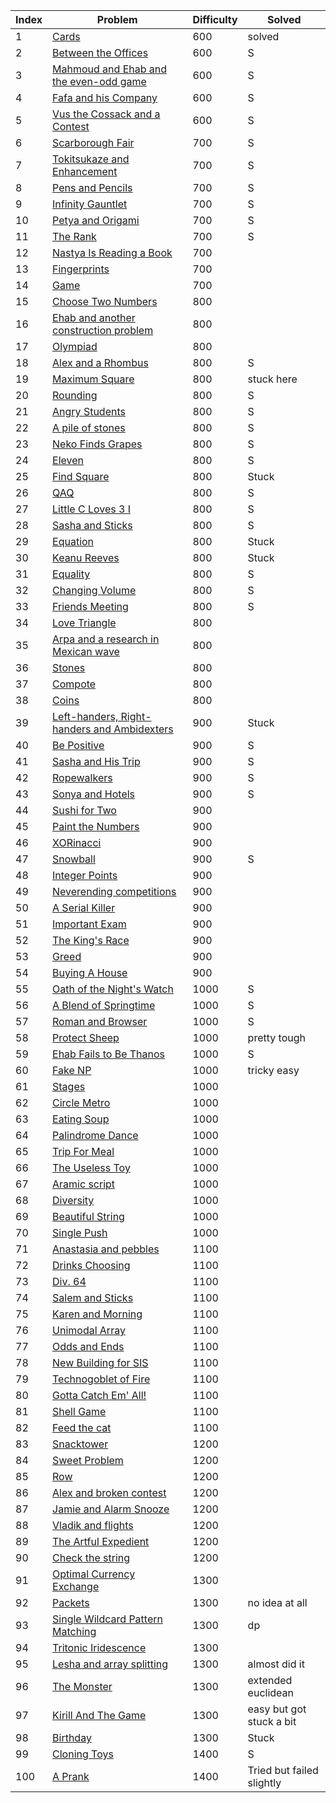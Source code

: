 | Index | Problem | Difficulty | Solved |
| --- | --- | --- | --- |
| 1 | [Cards](https://codeforces.com/problemset/problem/1220/A) | 600 |solved |
| 2 | [Between the Offices](https://codeforces.com/problemset/problem/867/A) | 600 | S |
| 3 | [Mahmoud and Ehab and the even-odd game](https://codeforces.com/problemset/problem/959/A) | 600 |S  |
| 4 | [Fafa and his Company](https://codeforces.com/problemset/problem/935/A) | 600 | S |
| 5 | [Vus the Cossack and a Contest](https://codeforces.com/problemset/problem/1186/A) | 600 |S  |
| 6 | [Scarborough Fair](https://codeforces.com/problemset/problem/897/A) | 700 | S |
| 7 | [Tokitsukaze and Enhancement](https://codeforces.com/problemset/problem/1191/A) | 700 | S |
| 8 | [Pens and Pencils](https://codeforces.com/problemset/problem/1244/A) | 700 |S  |
| 9 | [Infinity Gauntlet](https://codeforces.com/problemset/problem/987/A) | 700 | S |
| 10 | [Petya and Origami](https://codeforces.com/problemset/problem/1080/A) | 700 |S  |
| 11 | [The Rank](https://codeforces.com/problemset/problem/1017/A) | 700 | S |
| 12 | [Nastya Is Reading a Book](https://codeforces.com/problemset/problem/1136/A) | 700 |  |
| 13 | [Fingerprints](https://codeforces.com/problemset/problem/994/A) | 700 |  |
| 14 | [Game](https://codeforces.com/problemset/problem/984/A) | 700 |  |
| 15 | [Choose Two Numbers](https://codeforces.com/problemset/problem/1206/A) | 800 |  |
| 16 | [Ehab and another construction problem](https://codeforces.com/problemset/problem/1088/A) | 800 |  |
| 17 | [Olympiad](https://codeforces.com/problemset/problem/937/A) | 800 |  |
| 18 | [Alex and a Rhombus](https://codeforces.com/problemset/problem/1180/A) | 800 | S |
| 19 | [Maximum Square](https://codeforces.com/problemset/problem/1243/A) | 800 | stuck here|
| 20 | [Rounding](https://codeforces.com/problemset/problem/898/A) | 800 |S |
| 21 | [Angry Students](https://codeforces.com/problemset/problem/1287/A) | 800 | S |
| 22 | [A pile of stones](https://codeforces.com/problemset/problem/1159/A) | 800 | S |
| 23 | [Neko Finds Grapes](https://codeforces.com/problemset/problem/1152/A) | 800 | S |
| 24 | [Eleven](https://codeforces.com/problemset/problem/918/A) | 800 | S |
| 25 | [Find Square](https://codeforces.com/problemset/problem/1028/A) | 800 | Stuck |
| 26 | [QAQ](https://codeforces.com/problemset/problem/894/A) | 800 | S |
| 27 | [Little C Loves 3 I](https://codeforces.com/problemset/problem/1047/A) | 800 | S |
| 28 | [Sasha and Sticks](https://codeforces.com/problemset/problem/832/A) | 800 | S |
| 29 | [Equation](https://codeforces.com/problemset/problem/1269/A) | 800 | Stuck |
| 30 | [Keanu Reeves](https://codeforces.com/problemset/problem/1189/A) | 800 | Stuck |
| 31 | [Equality](https://codeforces.com/problemset/problem/1038/A) | 800 | S |
| 32 | [Changing Volume](https://codeforces.com/problemset/problem/1255/A) | 800 | S |
| 33 | [Friends Meeting](https://codeforces.com/problemset/problem/931/A) | 800 | S |
| 34 | [Love Triangle](https://codeforces.com/problemset/problem/939/A) | 800 |  |
| 35 | [Arpa and a research in Mexican wave](https://codeforces.com/problemset/problem/851/A) | 800 |  |
| 36 | [Stones](https://codeforces.com/problemset/problem/1236/A) | 800 |  |
| 37 | [Compote](https://codeforces.com/problemset/problem/746/A) | 800 |  |
| 38 | [Coins](https://codeforces.com/problemset/problem/1061/A) | 800 |  |
| 39 | [Left-handers, Right-handers and Ambidexters](https://codeforces.com/problemset/problem/950/A) | 900 | Stuck |
| 40 | [Be Positive](https://codeforces.com/problemset/problem/1130/A) | 900 | S |
| 41 | [Sasha and His Trip](https://codeforces.com/problemset/problem/1113/A) | 900 | S |
| 42 | [Ropewalkers](https://codeforces.com/problemset/problem/1185/A) | 900 | S |
| 43 | [Sonya and Hotels](https://codeforces.com/problemset/problem/1004/A) | 900 | S |
| 44 | [Sushi for Two](https://codeforces.com/problemset/problem/1138/A) | 900 |  |
| 45 | [Paint the Numbers](https://codeforces.com/problemset/problem/1209/A) | 900 |  |
| 46 | [XORinacci](https://codeforces.com/problemset/problem/1208/A) | 900 |  |
| 47 | [Snowball](https://codeforces.com/problemset/problem/1099/A) | 900 | S |
| 48 | [Integer Points](https://codeforces.com/problemset/problem/1248/A) | 900 |  |
| 49 | [Neverending competitions](https://codeforces.com/problemset/problem/765/A) | 900 |  |
| 50 | [A Serial Killer](https://codeforces.com/problemset/problem/776/A) | 900 |  |
| 51 | [Important Exam](https://codeforces.com/problemset/problem/1201/A) | 900 |  |
| 52 | [The King's Race](https://codeforces.com/problemset/problem/1075/A) | 900 |  |
| 53 | [Greed](https://codeforces.com/problemset/problem/892/A) | 900 |  |
| 54 | [Buying A House](https://codeforces.com/problemset/problem/796/A) | 900 |  |
| 55 | [Oath of the Night's Watch](https://codeforces.com/problemset/problem/768/A) | 1000 | S |
| 56 | [A Blend of Springtime](https://codeforces.com/problemset/problem/989/A) | 1000 | S |
| 57 | [Roman and Browser](https://codeforces.com/problemset/problem/1100/A) | 1000 | S |
| 58 | [Protect Sheep](https://codeforces.com/problemset/problem/948/A) | 1000 | pretty tough |
| 59 | [Ehab Fails to Be Thanos](https://codeforces.com/problemset/problem/1174/A) | 1000 | S |
| 60 | [Fake NP](https://codeforces.com/problemset/problem/805/A) | 1000 | tricky easy |
| 61 | [Stages](https://codeforces.com/problemset/problem/1011/A) | 1000 |  |
| 62 | [Circle Metro](https://codeforces.com/problemset/problem/1169/A) | 1000 |  |
| 63 | [Eating Soup](https://codeforces.com/problemset/problem/1163/A) | 1000 |  |
| 64 | [Palindrome Dance](https://codeforces.com/problemset/problem/1040/A) | 1000 |  |
| 65 | [Trip For Meal](https://codeforces.com/problemset/problem/876/A) | 1000 |  |
| 66 | [The Useless Toy](https://codeforces.com/problemset/problem/834/A) | 1000 |  |
| 67 | [Aramic script](https://codeforces.com/problemset/problem/975/A) | 1000 |  |
| 68 | [Diversity](https://codeforces.com/problemset/problem/844/A) | 1000 |  |
| 69 | [Beautiful String](https://codeforces.com/problemset/problem/1265/A) | 1000 |  |
| 70 | [Single Push](https://codeforces.com/problemset/problem/1253/A) | 1000 |  |
| 71 | [Anastasia and pebbles](https://codeforces.com/problemset/problem/789/A) | 1100 |  |
| 72 | [Drinks Choosing](https://codeforces.com/problemset/problem/1195/A) | 1100 |  |
| 73 | [Div. 64](https://codeforces.com/problemset/problem/887/A) | 1100 |  |
| 74 | [Salem and Sticks ](https://codeforces.com/problemset/problem/1105/A) | 1100 |  |
| 75 | [Karen and Morning](https://codeforces.com/problemset/problem/816/A) | 1100 |  |
| 76 | [Unimodal Array](https://codeforces.com/problemset/problem/831/A) | 1100 |  |
| 77 | [Odds and Ends](https://codeforces.com/problemset/problem/849/A) | 1100 |  |
| 78 | [New Building for SIS](https://codeforces.com/problemset/problem/1020/A) | 1100 |  |
| 79 | [Technogoblet of Fire](https://codeforces.com/problemset/problem/1121/A) | 1100 |  |
| 80 | [Gotta Catch Em' All!](https://codeforces.com/problemset/problem/757/A) | 1100 |  |
| 81 | [Shell Game](https://codeforces.com/problemset/problem/777/A) | 1100 |  |
| 82 | [Feed the cat](https://codeforces.com/problemset/problem/955/A) | 1100 |  |
| 83 | [Snacktower](https://codeforces.com/problemset/problem/767/A) | 1200 |  |
| 84 | [Sweet Problem](https://codeforces.com/problemset/problem/1263/A) | 1200 |  |
| 85 | [Row](https://codeforces.com/problemset/problem/982/A) | 1200 |  |
| 86 | [Alex and broken contest](https://codeforces.com/problemset/problem/877/A) | 1200 |  |
| 87 | [Jamie and Alarm Snooze](https://codeforces.com/problemset/problem/916/A) | 1200 |  |
| 88 | [Vladik and flights](https://codeforces.com/problemset/problem/743/A) | 1200 |  |
| 89 | [The Artful Expedient](https://codeforces.com/problemset/problem/869/A) | 1200 |  |
| 90 | [Check the string](https://codeforces.com/problemset/problem/960/A) | 1200 |  |
| 91 | [Optimal Currency Exchange](https://codeforces.com/problemset/problem/1214/A) | 1300 |  |
| 92 | [Packets](https://codeforces.com/problemset/problem/1037/A) | 1300 | no idea at all |
| 93 | [Single Wildcard Pattern Matching](https://codeforces.com/problemset/problem/1023/A) | 1300 | dp |
| 94 | [Tritonic Iridescence](https://codeforces.com/problemset/problem/957/A) | 1300 |  |
| 95 | [Lesha and array splitting](https://codeforces.com/problemset/problem/754/A) | 1300 | almost did it |
| 96 | [The Monster](https://codeforces.com/problemset/problem/787/A) | 1300 | extended euclidean |
| 97 | [Kirill And The Game](https://codeforces.com/problemset/problem/842/A) | 1300 | easy but got stuck a bit |
| 98 | [Birthday](https://codeforces.com/problemset/problem/1068/A) | 1300 | Stuck |
| 99 | [Cloning Toys](https://codeforces.com/problemset/problem/922/A) | 1400 | S |
| 100 | [A Prank](https://codeforces.com/problemset/problem/1062/A) | 1400 | Tried but failed slightly |
